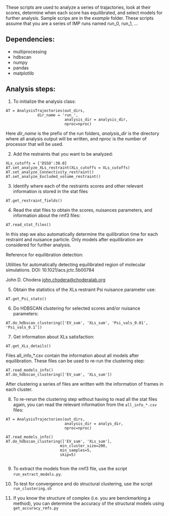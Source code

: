 These scripts are used to analyze a series of trajactories, look at their scores, determine when each score has equilibrated, and select models for further analysis. Sample scrips are in the *example* folder. These scripts assume that you are a series of IMP runs named run_0, run_1, ...

## Dependencies:
* multiprocessing
* hdbscan
* numpy
* pandas
* matplotlib

## Analysis steps:

1. To initialize the analysis class:

```
AT = AnalysisTrajectories(out_dirs,
			  dir_name = 'run_',
                          analysis_dir = analysis_dir,
                          nproc=nproc)

```
Here *dir_name* is the prefix of the run folders, *analysis_dir* is the directory where all analysis output will be written, and *nproc* is the number of processor that will be used. 

2. Add the restraints that you want to be analyzed:

```
XLs_cutoffs = {'DSSO':30.0}
AT.set_analyze_XLs_restraint(XLs_cutoffs = XLs_cutoffs)
AT.set_analyze_Connectivity_restraint()
AT.set_analyze_Excluded_volume_restraint()
```

3. Identify where each of the restraints scores and other relevant information is stored in the stat files

```
AT.get_restraint_fields()
```

4. Read the stat files to obtain the scores, nuisances parameters, and information about the rmf3 files:

```
AT.read_stat_files()
```

In this step we also automatically determine the quilibration time for each restraint and nuisance particle. Only models after equilibration are considered for further analysis.


Reference for equilibration detection:

Utilities for automatically detecting equilibrated region of molecular simulations. DOI: 10.1021/acs.jctc.5b00784

John D. Chodera <john.chodera@choderalab.org>


5. Obtain the statistics of the XLs restraint Psi nuisance parameter use:
```
AT.get_Psi_stats()
```

6. Do HDBSCAN clustering for selected scores and/or nuisance parameters:
```
AT.do_hdbscan_clustering(['EV_sum', 'XLs_sum', 'Psi_vals_0.01', 'Psi_vals_0.1'])
```

7. Get information about XLs satisfaction:
```
AT.get_XLs_details()

```

Files all_info_*.csv contain the information about all models after equilibration. These files can be used to re-run the clustering step:

```
AT.read_models_info()
AT.do_hdbscan_clustering(['EV_sum', 'XLs_sum'])
```

After clustering a series of files are written with the information of frames in each cluster.

8. To re-rerun the clustering step without having to read all the stat files again, you can read the relevant information from the `all_info_*.csv` files:

```
AT = AnalysisTrajectories(out_dirs,
                          analysis_dir = analys_dir,
                          nproc=nproc)
			 
AT.read_models_info()
AT.do_hdbscan_clustering(['EV_sum', 'XLs_sum'],
                        min_cluster_size=200,
                        min_samples=5,
                        skip=5)
			
```

9. To extract the models from the rmf3 file, use the script `run_extract_models.py`. 

10. To test for convergence and do structural clustering, use the script `run_clustering.sh`

11. If you know the structure of complex (i.e. you are benckmarking a method), you can determine the accuracy of the structural models using `get_accuracy_rmfs.py`